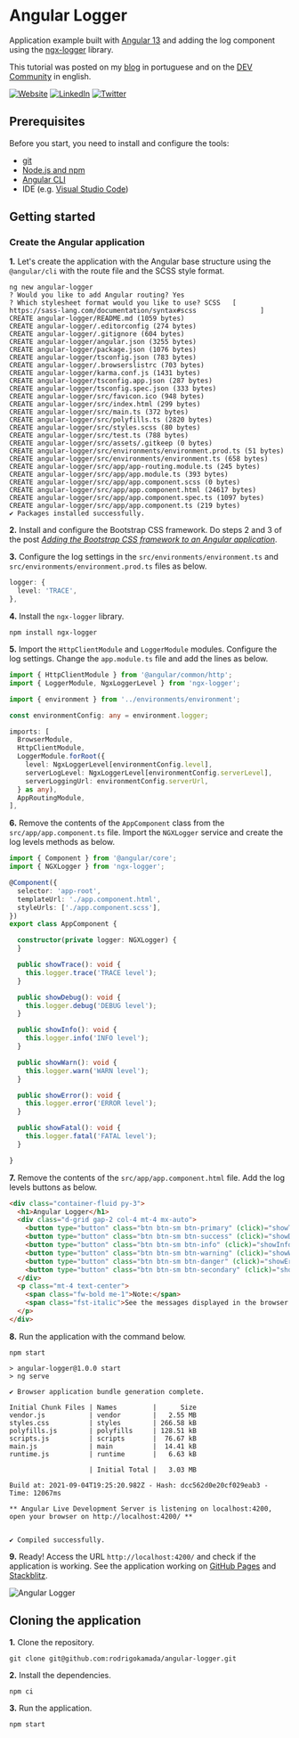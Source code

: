 # Angular Logger


Application example built with [Angular 13](https://angular.io/) and adding the log component using the [ngx-logger](https://www.npmjs.com/package/ngx-logger) library.

This tutorial was posted on my [blog](https://rodrigo.kamada.com.br/blog/adicionando-o-componente-de-log-em-uma-aplicacao-angular) in portuguese and on the [DEV Community](https://dev.to/rodrigokamada/adding-the-log-component-to-an-angular-application-49f9) in english.



[![Website](https://shields.braskam.com/v1/shields?name=website&format=rectangle&size=small&radius=5)](https://rodrigo.kamada.com.br)
[![LinkedIn](https://shields.braskam.com/v1/shields?name=linkedin&format=rectangle&size=small&radius=5)](https://www.linkedin.com/in/rodrigokamada)
[![Twitter](https://shields.braskam.com/v1/shields?name=twitter&format=rectangle&size=small&radius=5&socialAccount=rodrigokamada)](https://twitter.com/rodrigokamada)



## Prerequisites


Before you start, you need to install and configure the tools:

* [git](https://git-scm.com/)
* [Node.js and npm](https://nodejs.org/)
* [Angular CLI](https://angular.io/cli)
* IDE (e.g. [Visual Studio Code](https://code.visualstudio.com/))



## Getting started


### Create the Angular application


**1.** Let's create the application with the Angular base structure using the `@angular/cli` with the route file and the SCSS style format.

```shell
ng new angular-logger
? Would you like to add Angular routing? Yes
? Which stylesheet format would you like to use? SCSS   [ https://sass-lang.com/documentation/syntax#scss                ]
CREATE angular-logger/README.md (1059 bytes)
CREATE angular-logger/.editorconfig (274 bytes)
CREATE angular-logger/.gitignore (604 bytes)
CREATE angular-logger/angular.json (3255 bytes)
CREATE angular-logger/package.json (1076 bytes)
CREATE angular-logger/tsconfig.json (783 bytes)
CREATE angular-logger/.browserslistrc (703 bytes)
CREATE angular-logger/karma.conf.js (1431 bytes)
CREATE angular-logger/tsconfig.app.json (287 bytes)
CREATE angular-logger/tsconfig.spec.json (333 bytes)
CREATE angular-logger/src/favicon.ico (948 bytes)
CREATE angular-logger/src/index.html (299 bytes)
CREATE angular-logger/src/main.ts (372 bytes)
CREATE angular-logger/src/polyfills.ts (2820 bytes)
CREATE angular-logger/src/styles.scss (80 bytes)
CREATE angular-logger/src/test.ts (788 bytes)
CREATE angular-logger/src/assets/.gitkeep (0 bytes)
CREATE angular-logger/src/environments/environment.prod.ts (51 bytes)
CREATE angular-logger/src/environments/environment.ts (658 bytes)
CREATE angular-logger/src/app/app-routing.module.ts (245 bytes)
CREATE angular-logger/src/app/app.module.ts (393 bytes)
CREATE angular-logger/src/app/app.component.scss (0 bytes)
CREATE angular-logger/src/app/app.component.html (24617 bytes)
CREATE angular-logger/src/app/app.component.spec.ts (1097 bytes)
CREATE angular-logger/src/app/app.component.ts (219 bytes)
✔ Packages installed successfully.
```

**2.** Install and configure the Bootstrap CSS framework. Do steps 2 and 3 of the post *[Adding the Bootstrap CSS framework to an Angular application](https://github.com/rodrigokamada/angular-bootstrap)*.

**3.** Configure the log settings in the `src/environments/environment.ts` and `src/environments/environment.prod.ts` files as below.

```typescript
logger: {
  level: 'TRACE',
},
```

**4.** Install the `ngx-logger` library.

```shell
npm install ngx-logger
```

**5.** Import the `HttpClientModule` and `LoggerModule` modules. Configure the log settings. Change the `app.module.ts` file and add the lines as below.

```typescript
import { HttpClientModule } from '@angular/common/http';
import { LoggerModule, NgxLoggerLevel } from 'ngx-logger';

import { environment } from '../environments/environment';

const environmentConfig: any = environment.logger;

imports: [
  BrowserModule,
  HttpClientModule,
  LoggerModule.forRoot({
    level: NgxLoggerLevel[environmentConfig.level],
    serverLogLevel: NgxLoggerLevel[environmentConfig.serverLevel],
    serverLoggingUrl: environmentConfig.serverUrl,
  } as any),
  AppRoutingModule,
],
```

**6.** Remove the contents of the `AppComponent` class from the `src/app/app.component.ts` file. Import the `NGXLogger` service and create the log levels methods as below.

```typescript
import { Component } from '@angular/core';
import { NGXLogger } from 'ngx-logger';

@Component({
  selector: 'app-root',
  templateUrl: './app.component.html',
  styleUrls: ['./app.component.scss'],
})
export class AppComponent {

  constructor(private logger: NGXLogger) {
  }

  public showTrace(): void {
    this.logger.trace('TRACE level');
  }

  public showDebug(): void {
    this.logger.debug('DEBUG level');
  }

  public showInfo(): void {
    this.logger.info('INFO level');
  }

  public showWarn(): void {
    this.logger.warn('WARN level');
  }

  public showError(): void {
    this.logger.error('ERROR level');
  }

  public showFatal(): void {
    this.logger.fatal('FATAL level');
  }

}
```

**7.** Remove the contents of the `src/app/app.component.html` file. Add the log levels buttons as below.

```html
<div class="container-fluid py-3">
  <h1>Angular Logger</h1>
  <div class="d-grid gap-2 col-4 mt-4 mx-auto">
    <button type="button" class="btn btn-sm btn-primary" (click)="showTrace()">Trace</button>
    <button type="button" class="btn btn-sm btn-success" (click)="showDebug()">Debug</button>
    <button type="button" class="btn btn-sm btn-info" (click)="showInfo()">Info</button>
    <button type="button" class="btn btn-sm btn-warning" (click)="showWarn()">Warn</button>
    <button type="button" class="btn btn-sm btn-danger" (click)="showError()">Error</button>
    <button type="button" class="btn btn-sm btn-secondary" (click)="showFatal()">Fatal</button>
  </div>
  <p class="mt-4 text-center">
    <span class="fw-bold me-1">Note:</span>
    <span class="fst-italic">See the messages displayed in the browser console.</span>
  </p>
</div>
```

**8.** Run the application with the command below.

```shell
npm start

> angular-logger@1.0.0 start
> ng serve

✔ Browser application bundle generation complete.

Initial Chunk Files | Names         |      Size
vendor.js           | vendor        |   2.55 MB
styles.css          | styles        | 266.58 kB
polyfills.js        | polyfills     | 128.51 kB
scripts.js          | scripts       |  76.67 kB
main.js             | main          |  14.41 kB
runtime.js          | runtime       |   6.63 kB

                    | Initial Total |   3.03 MB

Build at: 2021-09-04T19:25:20.982Z - Hash: dcc562d0e20cf029eab3 - Time: 12067ms

** Angular Live Development Server is listening on localhost:4200, open your browser on http://localhost:4200/ **


✔ Compiled successfully.
```

**9.** Ready! Access the URL `http://localhost:4200/` and check if the application is working. See the application working on [GitHub Pages](https://rodrigokamada.github.io/angular-logger/) and [Stackblitz](https://stackblitz.com/edit/angular12-logger).

![Angular Logger](https://res.cloudinary.com/rodrigokamada/image/upload/v1637686964/Blog/angular-logger/angular-logger.png)



## Cloning the application

**1.** Clone the repository.

```shell
git clone git@github.com:rodrigokamada/angular-logger.git
```

**2.** Install the dependencies.

```shell
npm ci
```

**3.** Run the application.

```shell
npm start
```
